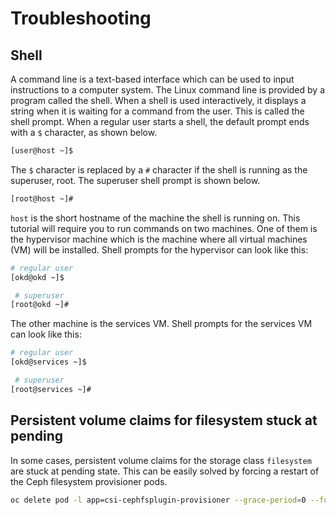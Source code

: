 # Troubleshooting

## Shell

A command line is a text-based interface which can be used to input instructions
to a computer system. The Linux command line is provided by a program called the
shell. When a shell is used interactively, it displays a string when it is
waiting for a command from the user. This is called the shell prompt. When a
regular user starts a shell, the default prompt ends with a `$` character, as
shown below.

```bash
[user@host ~]$
```

The `$` character is replaced by a `#` character if the shell is running as the
superuser, root. The superuser shell prompt is shown below.

```bash
[root@host ~]#
```

`host` is the short hostname of the machine the shell is running on. This
tutorial will require you to run commands on two machines. One of them is the
hypervisor machine which is the machine where all virtual machines (VM) will be
installed. Shell prompts for the hypervisor can look like this:

```bash
# regular user
[okd@okd ~]$

 # superuser
[root@okd ~]#
```

The other machine is the services VM. Shell prompts for the services VM can look
like this:

```bash
# regular user
[okd@services ~]$

 # superuser
[root@services ~]#
```

## Persistent volume claims for filesystem stuck at pending

In some cases, persistent volume claims for the storage class `filesystem` are
stuck at pending state. This can be easily solved by forcing a restart of the
Ceph filesystem provisioner pods.

```bash
oc delete pod -l app=csi-cephfsplugin-provisioner --grace-period=0 --force
```
